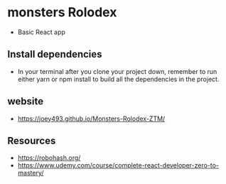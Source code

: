 #  monsters Rolodex 
  - Basic React app
 
## Install dependencies
  - In your terminal after you clone your project down, remember to run either yarn or npm install to build all the dependencies in the project.

## website
 - https://joey493.github.io/Monsters-Rolodex-ZTM/
 
## Resources
  - https://robohash.org/
  - https://www.udemy.com/course/complete-react-developer-zero-to-mastery/
